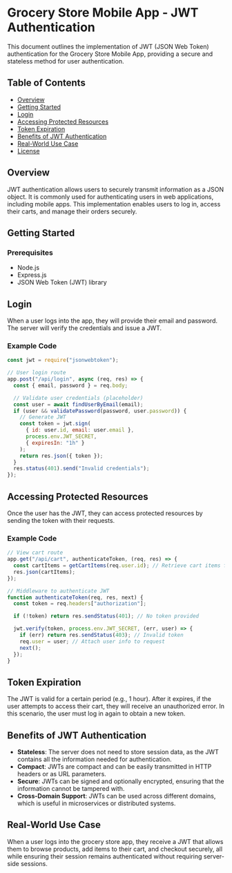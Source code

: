 # Grocery Store Mobile App - JWT Authentication

This document outlines the implementation of JWT (JSON Web Token) authentication for the Grocery Store Mobile App, providing a secure and stateless method for user authentication.

## Table of Contents

- [Overview](#overview)
- [Getting Started](#getting-started)
- [Login](#login)
- [Accessing Protected Resources](#accessing-protected-resources)
- [Token Expiration](#token-expiration)
- [Benefits of JWT Authentication](#benefits-of-jwt-authentication)
- [Real-World Use Case](#real-world-use-case)
- [License](#license)

## Overview

JWT authentication allows users to securely transmit information as a JSON object. It is commonly used for authenticating users in web applications, including mobile apps. This implementation enables users to log in, access their carts, and manage their orders securely.

## Getting Started

### Prerequisites

- Node.js
- Express.js
- JSON Web Token (JWT) library

## Login

When a user logs into the app, they will provide their email and password. The server will verify the credentials and issue a JWT.

### Example Code

```javascript
const jwt = require("jsonwebtoken");

// User login route
app.post("/api/login", async (req, res) => {
  const { email, password } = req.body;

  // Validate user credentials (placeholder)
  const user = await findUserByEmail(email);
  if (user && validatePassword(password, user.password)) {
    // Generate JWT
    const token = jwt.sign(
      { id: user.id, email: user.email },
      process.env.JWT_SECRET,
      { expiresIn: "1h" }
    );
    return res.json({ token });
  }
  res.status(401).send("Invalid credentials");
});
```

## Accessing Protected Resources

Once the user has the JWT, they can access protected resources by sending the token with their requests.

### Example Code

```javascript
// View cart route
app.get("/api/cart", authenticateToken, (req, res) => {
  const cartItems = getCartItems(req.user.id); // Retrieve cart items for the user
  res.json(cartItems);
});

// Middleware to authenticate JWT
function authenticateToken(req, res, next) {
  const token = req.headers["authorization"];

  if (!token) return res.sendStatus(401); // No token provided

  jwt.verify(token, process.env.JWT_SECRET, (err, user) => {
    if (err) return res.sendStatus(403); // Invalid token
    req.user = user; // Attach user info to request
    next();
  });
}
```

## Token Expiration

The JWT is valid for a certain period (e.g., 1 hour). After it expires, if the user attempts to access their cart, they will receive an unauthorized error. In this scenario, the user must log in again to obtain a new token.

## Benefits of JWT Authentication

- **Stateless**: The server does not need to store session data, as the JWT contains all the information needed for authentication.
- **Compact**: JWTs are compact and can be easily transmitted in HTTP headers or as URL parameters.
- **Secure**: JWTs can be signed and optionally encrypted, ensuring that the information cannot be tampered with.
- **Cross-Domain Support**: JWTs can be used across different domains, which is useful in microservices or distributed systems.

## Real-World Use Case

When a user logs into the grocery store app, they receive a JWT that allows them to browse products, add items to their cart, and checkout securely, all while ensuring their session remains authenticated without requiring server-side sessions.
